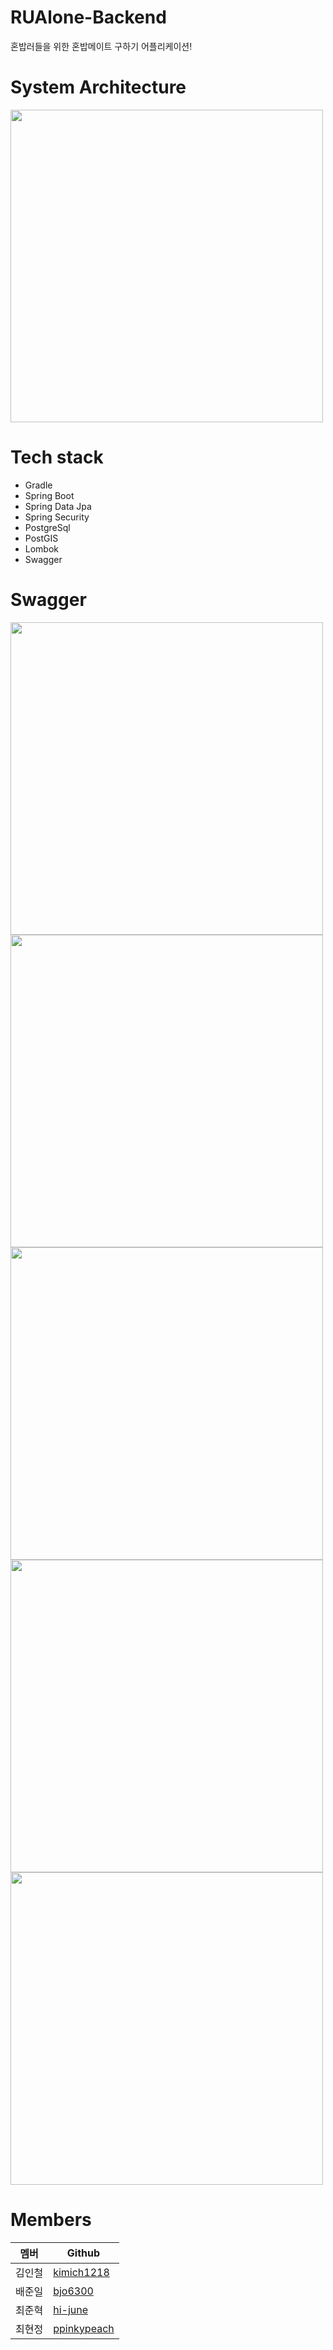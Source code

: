 # RUAlone-Backend
혼밥러들을 위한 혼밥메이트 구하기 어플리케이션!


# System Architecture
<img src="https://user-images.githubusercontent.com/82080962/223613735-0628fe21-7e4e-4bd0-8d21-0274dcc6531c.png" width="500">

# Tech stack
- Gradle
- Spring Boot
- Spring Data Jpa
- Spring Security
- PostgreSql
- PostGIS
- Lombok
- Swagger

# Swagger
<img src="https://user-images.githubusercontent.com/82080962/223615533-306d6a45-fd0a-4135-8f7b-ab1f21029bb7.png" width="500">
<img src="https://user-images.githubusercontent.com/82080962/223615602-33224316-ac48-473b-9e92-864044ee040b.png" width="500">
<img src="https://user-images.githubusercontent.com/82080962/223615656-b8ba4ab2-2d75-4eb8-9cd5-9590c8dd9acd.png" width="500">
<img src="https://user-images.githubusercontent.com/82080962/223615751-ba92c0f6-a8e5-4033-b507-b97caae263d8.png" width="500">
<img src="https://user-images.githubusercontent.com/82080962/223615838-94ca8f89-0aef-435c-856c-68c7c574414f.png" width="500">

# Members
|멤버|Github|
|------|---|
|김인철|[kimich1218](https://github.com/ppinkypeach)|
|배준일|[bjo6300](https://github.com/bjo6300)|
|최준혁|[hi-june](https://github.com/hi-june)|
|최현정|[ppinkypeach](https://github.com/ppinkypeach)|
